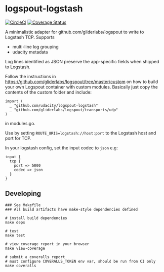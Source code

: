 # logspout-logstash
[![CircleCI](https://circleci.com/gh/udacity/logspout-logstash.svg?style=svg&ts=0)](https://circleci.com/gh/udacity/logspout-logstash)
[![Coverage Status](https://coveralls.io/repos/github/udacity/logspout-logstash/badge.svg?branch=master&ts=0)](https://coveralls.io/github/udacity/logspout-logstash?branch=master)

A minimalistic adapter for github.com/gliderlabs/logspout to write to Logstash TCP.  Supports

* multi-line log grouping
* udacity metadata

Log lines identified as JSON preserve the app-specific fields when shipped to Logstash.

Follow the instructions in https://github.com/gliderlabs/logspout/tree/master/custom on how to build your own Logspout container with custom modules. Basically just copy the contents of the custom folder and include:

```
import (
  _ "github.com/udacity/logspout-logstash"
  _ "github.com/gliderlabs/logspout/transports/udp"
)
```

in modules.go.

Use by setting `ROUTE_URIS=logstash://host:port` to the Logstash host and port for TCP.

In your logstash config, set the input codec to `json` e.g:

```
input {
  tcp {
    port => 5000
    codec => json
  }
}
```

## Developing

```
### See Makefile
### All build artifacts have make-style dependencies defined

# install build dependencies
make deps

# test
make test

# view coverage report in your browser
make view-coverage

# submit a coveralls report
# must configure COVERALLS_TOKEN env var, should be run from CI only
make coveralls
```
